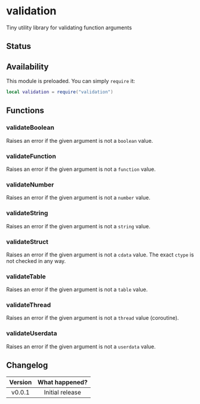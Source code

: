 # validation

Tiny utility library for validating function arguments

## Status

<Stable/>

## Availability

This module is preloaded. You can simply `require` it:

```lua
local validation = require("validation")
```

## Functions

### validateBoolean

Raises an error if the given argument is not a `boolean` value.

<Function>
<Parameters>
<Parameter name="value"/>
<Parameter name="name" type="string"/>
</Parameters>
</Function>

### validateFunction

Raises an error if the given argument is not a `function` value.

<Function>
<Parameters>
<Parameter name="value"/>
<Parameter name="name" type="string"/>
</Parameters>
</Function>

### validateNumber

Raises an error if the given argument is not a `number` value.

<Function>
<Parameters>
<Parameter name="value"/>
<Parameter name="name" type="string"/>
</Parameters>
</Function>

### validateString

Raises an error if the given argument is not a `string` value.

<Function>
<Parameters>
<Parameter name="value"/>
<Parameter name="name" type="string"/>
</Parameters>
</Function>

### validateStruct

Raises an error if the given argument is not a `cdata` value. The exact `ctype` is not checked in any way.

<Function>
<Parameters>
<Parameter name="value"/>
<Parameter name="name" type="string"/>
</Parameters>
</Function>

### validateTable

Raises an error if the given argument is not a `table` value.

<Function>
<Parameters>
<Parameter name="value"/>
<Parameter name="name" type="string"/>
</Parameters>
</Function>

### validateThread

Raises an error if the given argument is not a `thread` value (coroutine).

<Function>
<Parameters>
<Parameter name="value"/>
<Parameter name="name" type="string"/>
</Parameters>
</Function>

### validateUserdata

Raises an error if the given argument is not a `userdata` value.

<Function>
<Parameters>
<Parameter name="value"/>
<Parameter name="name" type="string"/>
</Parameters>
</Function>

## Changelog

| Version | What happened?  |
| :-----: | :-------------: |
| v0.0.1  | Initial release |
